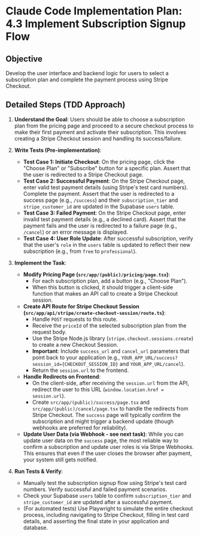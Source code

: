# Claude Code Implementation Plan: 4.3 Implement Subscription Signup Flow

## Objective
Develop the user interface and backend logic for users to select a subscription plan and complete the payment process using Stripe Checkout.

## Detailed Steps (TDD Approach)

1.  **Understand the Goal**: Users should be able to choose a subscription plan from the pricing page and proceed to a secure checkout process to make their first payment and activate their subscription. This involves creating a Stripe Checkout session and handling its success/failure.

2.  **Write Tests (Pre-implementation)**:
    *   **Test Case 1: Initiate Checkout**: On the pricing page, click the "Choose Plan" or "Subscribe" button for a specific plan. Assert that the user is redirected to a Stripe Checkout page.
    *   **Test Case 2: Successful Payment**: On the Stripe Checkout page, enter valid test payment details (using Stripe's test card numbers). Complete the payment. Assert that the user is redirected to a success page (e.g., `/success`) and their `subscription_tier` and `stripe_customer_id` are updated in the Supabase `users` table.
    *   **Test Case 3: Failed Payment**: On the Stripe Checkout page, enter invalid test payment details (e.g., a declined card). Assert that the payment fails and the user is redirected to a failure page (e.g., `/cancel`) or an error message is displayed.
    *   **Test Case 4: User Role Update**: After successful subscription, verify that the user's `role` in the `users` table is updated to reflect their new subscription (e.g., from `free` to `professional`).

3.  **Implement the Task**: 
    *   **Modify Pricing Page (`src/app/(public)/pricing/page.tsx`)**:
        *   For each subscription plan, add a button (e.g., "Choose Plan").
        *   When this button is clicked, it should trigger a client-side function that makes an API call to create a Stripe Checkout session.
    *   **Create API Route for Stripe Checkout Session (`src/app/api/stripe/create-checkout-session/route.ts`)**:
        *   Handle `POST` requests to this route.
        *   Receive the `priceId` of the selected subscription plan from the request body.
        *   Use the Stripe Node.js library (`stripe.checkout.sessions.create`) to create a new Checkout Session.
        *   **Important**: Include `success_url` and `cancel_url` parameters that point back to your application (e.g., `YOUR_APP_URL/success?session_id={CHECKOUT_SESSION_ID}` and `YOUR_APP_URL/cancel`).
        *   Return the `session.url` to the frontend.
    *   **Handle Redirects on Frontend**: 
        *   On the client-side, after receiving the `session.url` from the API, redirect the user to this URL (`window.location.href = session.url`).
        *   Create `src/app/(public)/success/page.tsx` and `src/app/(public)/cancel/page.tsx` to handle the redirects from Stripe Checkout. The `success` page will typically confirm the subscription and might trigger a backend update (though webhooks are preferred for reliability).
    *   **Update User Data (via Webhook - see next task)**: While you can update user data on the `success` page, the most reliable way to confirm a subscription and update user roles is via Stripe Webhooks. This ensures that even if the user closes the browser after payment, your system still gets notified.

4.  **Run Tests & Verify**: 
    *   Manually test the subscription signup flow using Stripe's test card numbers. Verify successful and failed payment scenarios.
    *   Check your Supabase `users` table to confirm `subscription_tier` and `stripe_customer_id` are updated after a successful payment.
    *   (For automated tests) Use Playwright to simulate the entire checkout process, including navigating to Stripe Checkout, filling in test card details, and asserting the final state in your application and database.


